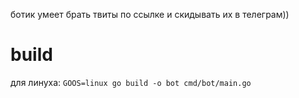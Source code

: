 ботик умеет брать твиты по ссылке и скидывать их в телеграм)) 

# build

для линуха:
`GOOS=linux go build -o bot cmd/bot/main.go
`

